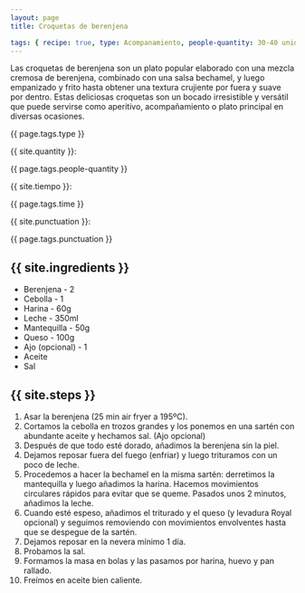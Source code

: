 ```yaml
---
layout: page
title: Croquetas de berenjena

tags: { recipe: true, type: Acompanamiento, people-quantity: 30-40 unidades, time: 1h + 1 día de reposo, punctuation: 5 }
---
```


<p class="recipe-description">Las croquetas de berenjena son un plato popular elaborado con una mezcla cremosa de berenjena, combinado con una salsa bechamel, y luego empanizado y frito hasta obtener una textura crujiente por fuera y suave por dentro. Estas deliciosas croquetas son un bocado irresistible y versátil que puede servirse como aperitivo, acompañamiento o plato principal en diversas ocasiones.</p>

<div class="recipe-information">
    <div><p class="{{ page.tags.type }}">{{ page.tags.type }}</p></div>
    <div><p>{{ site.quantity }}:</p> {{ page.tags.people-quantity }}</div>
    <div><p>{{ site.tiempo }}:</p> {{ page.tags.time }}</div>
    <div><p>{{ site.punctuation }}:</p> {{ page.tags.punctuation }}</div>
</div>

## {{ site.ingredients }}

* Berenjena - 2
* Cebolla - 1
* Harina - 60g
* Leche - 350ml
* Mantequilla - 50g
* Queso - 100g
* Ajo (opcional) - 1
* Aceite
* Sal

## {{ site.steps }}

1. Asar la berenjena (25 min air fryer a 195ºC).
2. Cortamos la cebolla en trozos grandes y los ponemos en una sartén con abundante aceite y hechamos sal. (Ajo opcional)
3. Después de que todo esté dorado, añadimos la berenjena sin la piel.
4. Dejamos reposar fuera del fuego (enfriar) y luego trituramos con un poco de leche.
5. Procedemos a hacer la bechamel en la misma sartén: derretimos la mantequilla y luego añadimos la harina. Hacemos
   movimientos circulares rápidos para evitar que se queme. Pasados unos 2 minutos, añadimos la leche.
6. Cuando esté espeso, añadimos el triturado y el queso (y levadura Royal opcional) y seguimos removiendo con
   movimientos envolventes hasta que se despegue de la sartén.
7. Dejamos reposar en la nevera mínimo 1 día.
8. Probamos la sal.
9. Formamos la masa en bolas y las pasamos por harina, huevo y pan rallado.
10. Freímos en aceite bien caliente.